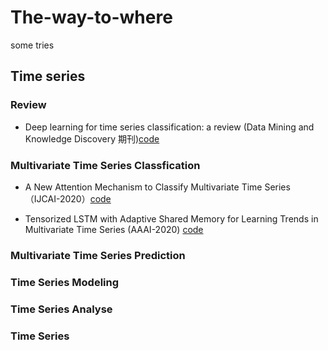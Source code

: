 # The-way-to-where
some tries
## Time series 
### Review

- Deep learning for time series classification: a review (Data Mining and Knowledge Discovery 期刊)[code](https://github.com/hfawaz/dl-4-tsc)

### Multivariate Time Series Classfication

- A New Attention Mechanism to Classify Multivariate Time Series （IJCAI-2020）[code](https://github.com/huipingcao/nmsu_yhao_ijcai2020)

- Tensorized LSTM with Adaptive Shared Memory for Learning Trends in Multivariate Time Series (AAAI-2020) [code](https://github.com/DerronXu/DeepTrends/tree/master)

### Multivariate Time Series Prediction

### Time Series Modeling

### Time Series Analyse

### Time Series 

